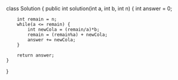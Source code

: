 class Solution {
    public int solution(int a, int b, int n) {
        int answer = 0;
        
        int remain = n;
        while(a <= remain) {
            int newCola = (remain/a)*b;
            remain = (remain%a) + newCola;
            answer += newCola;
        }
        
        return answer;
    }
}
